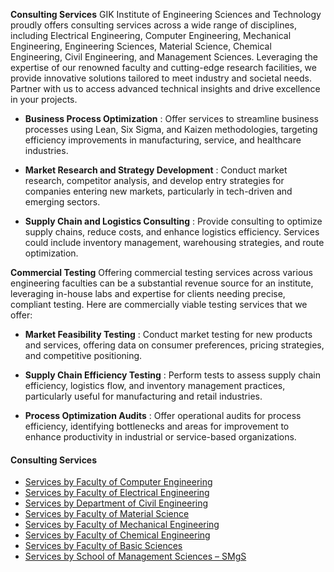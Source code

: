 **Consulting Services**
GIK Institute of Engineering Sciences and Technology proudly offers consulting services across a wide range of disciplines, including Electrical Engineering, Computer Engineering, Mechanical Engineering, Engineering Sciences, Material Science, Chemical Engineering, Civil Engineering, and Management Sciences. Leveraging the expertise of our renowned faculty and cutting-edge research facilities, we provide innovative solutions tailored to meet industry and societal needs. Partner with us to access advanced technical insights and drive excellence in your projects.
  * **Business Process Optimization** : Offer services to streamline business processes using Lean, Six Sigma, and Kaizen methodologies, targeting efficiency improvements in manufacturing, service, and healthcare industries.


  * **Market Research and Strategy Development** : Conduct market research, competitor analysis, and develop entry strategies for companies entering new markets, particularly in tech-driven and emerging sectors.


  * **Supply Chain and Logistics Consulting** : Provide consulting to optimize supply chains, reduce costs, and enhance logistics efficiency. Services could include inventory management, warehousing strategies, and route optimization.


**Commercial Testing**
Offering commercial testing services across various engineering faculties can be a substantial revenue source for an institute, leveraging in-house labs and expertise for clients needing precise, compliant testing. Here are commercially viable testing services that we offer:
  * **Market Feasibility Testing** : Conduct market testing for new products and services, offering data on consumer preferences, pricing strategies, and competitive positioning.


  * **Supply Chain Efficiency Testing** : Perform tests to assess supply chain efficiency, logistics flow, and inventory management practices, particularly useful for manufacturing and retail industries.


  * **Process Optimization Audits** : Offer operational audits for process efficiency, identifying bottlenecks and areas for improvement to enhance productivity in industrial or service-based organizations.


#### Consulting Services
  * [Services by Faculty of Computer Engineering](https://giki.edu.pk/services-by-faculty-of-computer-engineering/)
  * [Services by Faculty of Electrical Engineering](https://giki.edu.pk/services-by-faculty-of-electrical-engineering/)
  * [Services by Department of Civil Engineering](https://giki.edu.pk/services-by-department-of-civil-engineering/)
  * [Services by Faculty of Material Science](https://giki.edu.pk/services-by-faculty-of-material-science/)
  * [Services by Faculty of Mechanical Engineering](https://giki.edu.pk/services-by-faculty-of-mechanical-engineering/)
  * [Services by Faculty of Chemical Engineering](https://giki.edu.pk/services-by-faculty-of-chemical-engineering/)
  * [Services by Faculty of Basic Sciences](https://giki.edu.pk/services-by-faculty-of-engineering-sciences/)
  * [Services by School of Management Sciences – SMgS](https://giki.edu.pk/services-by-school-of-management-sciences-smgs/)


